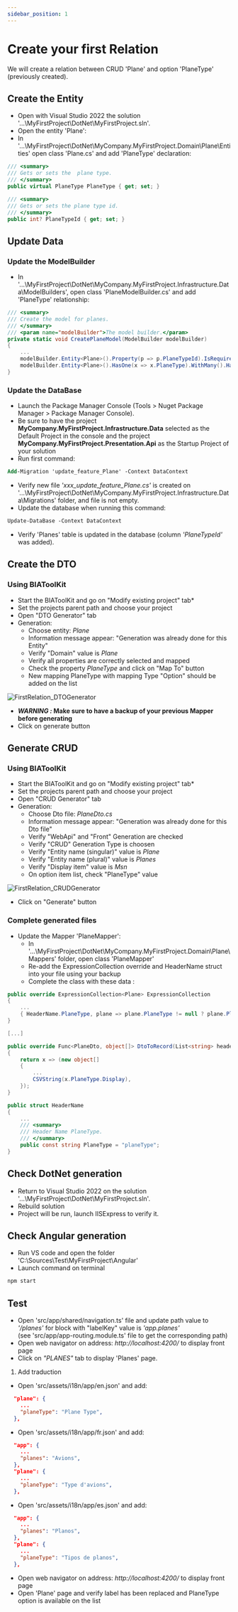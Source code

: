 ```yaml
---
sidebar_position: 1
---
```


# Create your first Relation
We will create a relation between CRUD 'Plane' and option 'PlaneType' (previously created).

## Create the Entity
* Open with Visual Studio 2022 the solution '...\MyFirstProject\DotNet\MyFirstProject.sln'.
* Open the entity 'Plane':
* In '...\MyFirstProject\DotNet\MyCompany.MyFirstProject.Domain\Plane\Entities' open class 'Plane.cs' and add 'PlaneType' declaration: 
  
```csharp
/// <summary>
/// Gets or sets the  plane type.
/// </summary>
public virtual PlaneType PlaneType { get; set; }

/// <summary>
/// Gets or sets the plane type id.
/// </summary>
public int? PlaneTypeId { get; set; }
```
## Update Data
### Update the ModelBuilder
* In '...\MyFirstProject\DotNet\MyCompany.MyFirstProject.Infrastructure.Data\ModelBuilders', open class 'PlaneModelBuilder.cs' and add 'PlaneType' relationship: 
 
```csharp
/// <summary>
/// Create the model for planes.
/// </summary>
/// <param name="modelBuilder">The model builder.</param>
private static void CreatePlaneModel(ModelBuilder modelBuilder)
{
    ...
    modelBuilder.Entity<Plane>().Property(p => p.PlaneTypeId).IsRequired(false); // relationship 0..1-*
    modelBuilder.Entity<Plane>().HasOne(x => x.PlaneType).WithMany().HasForeignKey(x => x.PlaneTypeId);
}
```

### Update the DataBase
* Launch the Package Manager Console (Tools > Nuget Package Manager > Package Manager Console).
* Be sure to have the project **MyCompany.MyFirstProject.Infrastructure.Data** selected as the Default Project in the console and the project **MyCompany.MyFirstProject.Presentation.Api** as the Startup Project of your solution
* Run first command:    
```ps
Add-Migration 'update_feature_Plane' -Context DataContext 
```
* Verify new file *'xxx_update_feature_Plane.cs'* is created on '...\MyFirstProject\DotNet\MyCompany.MyFirstProject.Infrastructure.Data\Migrations' folder, and file is not empty.
* Update the database when running this command: 
```ps
Update-DataBase -Context DataContext
```
* Verify 'Planes' table is updated in the database (column *'PlaneTypeId'* was added).
  
## Create the DTO
### Using BIAToolKit
* Start the BIAToolKit and go on "Modify existing project" tab*
* Set the projects parent path and choose your project
* Open "DTO Generator" tab
* Generation:
  * Choose entity: *Plane*
  * Information message appear: "Generation was already done for this Entity"
  * Verify "Domain" value is *Plane*
  * Verify all properties are correctly selected and mapped
  * Check the property *PlaneType* and click on "Map To" button
  * New mapping PlaneType with mapping Type "Option" should be added on the list 

![FirstRelation_DTOGenerator](../../Images/GettingStarted/FirstRelation_DTOGenerator.png)

* ***WARNING :* Make sure to have a backup of your previous Mapper before generating**
* Click on generate button

## Generate CRUD
### Using BIAToolKit
* Start the BIAToolKit and go on "Modify existing project" tab*
* Set the projects parent path and choose your project
* Open "CRUD Generator" tab
* Generation:
  * Choose Dto file: *PlaneDto.cs*
  * Information message appear: "Generation was already done for this Dto file"
  * Verify "WebApi" and "Front" Generation are checked
  * Verify "CRUD" Generation Type is choosen
  * Verify "Entity name (singular)" value is *Plane*
  * Verify "Entity name (plural)" value is *Planes*
  * Verify "Display item"  value is *Msn*
  * On option item list, check "PlaneType" value

![FirstRelation_CRUDGenerator](../../Images/GettingStarted/FirstRelation_CRUDGenerator.png)

  * Click on "Generate" button

### Complete generated files
* Update the Mapper 'PlaneMapper':
  * In '...\MyFirstProject\DotNet\MyCompany.MyFirstProject.Domain\Plane\Mappers' folder, open class 'PlaneMapper'
  * Re-add the ExpressionCollection override and HeaderName struct into your file using your backup
  * Complete the class with these data :
 
```csharp
public override ExpressionCollection<Plane> ExpressionCollection
{
    ...
    { HeaderName.PlaneType, plane => plane.PlaneType != null ? plane.PlaneType.Title : null },
}

[...]

public override Func<PlaneDto, object[]> DtoToRecord(List<string> headerNames = null)
{
    return x => (new object[]
    {
        ...
        CSVString(x.PlaneType.Display),
    });
}

public struct HeaderName
{
    ...
    /// <summary>
    /// Header Name PlaneType.
    /// </summary>
    public const string PlaneType = "planeType";
}
```

## Check DotNet generation
* Return to Visual Studio 2022 on the solution '...\MyFirstProject\DotNet\MyFirstProject.sln'.
* Rebuild solution
* Project will be run, launch IISExpress to verify it. 

## Check Angular generation
* Run VS code and open the folder 'C:\Sources\Test\MyFirstProject\Angular'
* Launch command on terminal 
```ps
npm start
```

## Test
* Open 'src/app/shared/navigation.ts' file and update path value to *'/planes'* for block with "labelKey" value is *'app.planes'*   
(see 'src/app/app-routing.module.ts' file to get the corresponding path)
* Open web navigator on address: *http://localhost:4200/* to display front page
* Click on *"PLANES"* tab to display 'Planes' page.

1.    Add traduction
* Open 'src/assets/i18n/app/en.json' and add:
```json
  "plane": {
    ...
    "planeType": "Plane Type",
  },
```  
* Open 'src/assets/i18n/app/fr.json' and add:
```json
  "app": {
    ...
    "planes": "Avions",
  },
  "plane": {
    ...
    "planeType": "Type d'avions",
  },
```
* Open 'src/assets/i18n/app/es.json' and add:
```json
  "app": {
    ...
    "planes": "Planos",
  },
  "plane": {
    ...
    "planeType": "Tipos de planos",
  },
```  
* Open web navigator on address: *http://localhost:4200/* to display front page
* Open 'Plane' page and verify label has been replaced and PlaneType option is available on the list